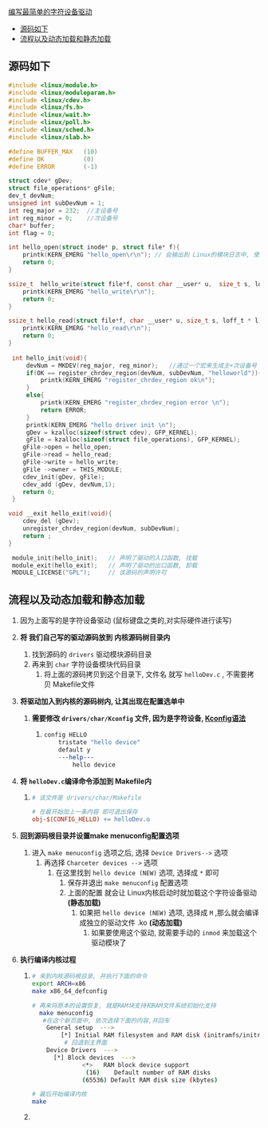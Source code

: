 [编写最简单的字符设备驱动](编写最简单的字符设备驱动.md)

- [源码如下](#源码如下)
- [流程以及动态加载和静态加载](#流程以及动态加载和静态加载)





## 源码如下

```c
#include <linux/module.h>
#include <linux/moduleparam.h>
#include <linux/cdev.h>
#include <linux/fs.h>
#include <linux/wait.h>
#include <linux/poll.h>
#include <linux/sched.h>
#include <linux/slab.h>

#define BUFFER_MAX   (10)
#define OK           (0)
#define ERROR        (-1)

struct cdev* gDev;
struct file_operations* gFile;
dev_t devNum;
unsigned int subDevNum = 1;
int reg_major = 232;  //主设备号
int reg_minor = 0;    //次设备号
char* buffer;
int flag = 0;

int hello_open(struct inode* p, struct file* f){
    printk(KERN_EMERG "hello_open\r\n"); // 会输出到 Linux的模块日志中, 使用 dmesg 命令查看
    return 0;
}

ssize_t  hello_write(struct file*f, const char __user* u,  size_t s, loff_t* l){
    printk(KERN_EMERG "hello_write\r\n");
    return 0;
}

ssize_t hello_read(struct file*f, char __user* u, size_t s, loff_t * l){
    printk(KERN_EMERG "hello_read\r\n");
    return 0;
}
 
 int hello_init(void){
     devNum = MKDEV(reg_major, reg_minor);   //通过一个宏来生成主+次设备号
     if(OK == register_chrdev_region(devNum, subDevNum, "helloworld")){ // 指定设备号注册
         printk(KERN_EMERG "register_chrdev_region ok\n");
     }
     else{
         printk(KERN_EMERG "register_chrdev_region error \n"); 
         return ERROR;
     }
     printk(KERN_EMERG "hello driver init \n");
     gDev = kzalloc(sizeof(struct cdev), GFP_KERNEL);
     gFile = kzalloc(sizeof(struct file_operations), GFP_KERNEL);
    gFile->open = hello_open;
    gFile->read = hello_read;
    gFile->write = hello_write;
    gFile ->owner = THIS_MODULE;
    cdev_init(gDev, gFile);
    cdev_add (gDev, devNum,1);
    return 0;
 }

void __exit hello_exit(void){
    cdev_del (gDev);
    unregister_chrdev_region(devNum, subDevNum);
    return ;
}

 module_init(hello_init);   // 声明了驱动的入口函数, 挂载
 module_exit(hello_exit);   // 声明了驱动的出口函数, 卸载
 MODULE_LICENSE("GPL");     // 该源码的声明许可
```







## 流程以及动态加载和静态加载

1. 因为上面写的是字符设备驱动 (鼠标键盘之类的,对实际硬件进行读写)

2. **将 我们自己写的驱动源码放到 内核源码树目录内**

   1. 找到源码的 `drivers`  驱动模块源码目录
   2. 再来到 `char` 字符设备模块代码目录
      1. 将上面的源码拷贝到这个目录下, 文件名 就写 `helloDev.c`   , 不需要拷贝 Makefile文件

3. **将驱动加入到内核的源码树内, 让其出现在配置选单中**

   1. **需要修改 `drivers/char/Kconfig` 文件, 因为是字符设备, [Kconfig语法](Kconfig语法)**

      1. ```makefile
         config HELLO
             tristate "hello device"
             default y
             ---help---
                 hello device
         ```

4. **将 `helloDev.c`编译命令添加到 Makefile内**

   1. ```makefile
      # 该文件是 drivers/char/Makefile  
      
      # 在最开始加上一条内容 即可退出保存
      obj-$(CONFIG_HELLO) += helloDev.o
      ```

5. **回到源码根目录并设置make menuconfig配置选项**

   1. 进入 `make menuconfig` 选项之后, 选择 `Device Drivers-->` 选项
      1. 再选择 `Charceter devices -->` 选项
         1. 在这里找到 `hello device (NEW)`  选项, 选择成 `*` 即可
            1. 保存并退出 `make menuconfig` 配置选项
            2. 上面的配置 就会让 Linux内核启动时就加载这个字符设备驱动  **(静态加载)**
               1. 如果把 `hello device (NEW)`  选项, 选择成 `M` ,那么就会编译成独立的驱动文件 .ko **(动态加载)**
                  1. 如果要使用这个驱动, 就需要手动的 `inmod` 来加载这个驱动模块了

6. **执行编译内核过程**

   1. ```bash
      # 来到内核源码根目录, 并执行下面的命令
      export ARCH=x86
      make x86_64_defconfig
      
      # 再来将原本的设置恢复, 就是RAM块支持和RAM文件系统初始化支持
        make menuconfig   
         #在这个新页面中, 依次选择下面的内容,并回车
      	  General setup  --->
      	      [*] Initial RAM filesystem and RAM disk (initramfs/initrd) support
      	       # 回退到主界面
          Device Drivers  --->
            [*] Block devices  --->
                    <*>   RAM block device support
                     (16)    Default number of RAM disks 
                    (65536) Default RAM disk size (kbytes)
      
      # 最后开始编译内核
      make
      ```
      
   2. 



